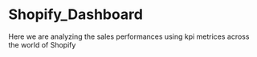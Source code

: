 # Shopify_Dashboard
Here we are analyzing the sales performances using kpi metrices across the world of Shopify 
